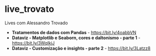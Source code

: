 # live_trovato

Lives com Alessandro Trovado

* **Tratamentos de dados com Pandas** - https://bit.ly/4oabbVN
* **Dataviz - Matplotlib e Seaborn, cores e daltonismo - parte 1** - https://bit.ly/3WqIkjJ
* **Dataviz - Customização e insights - parte 2** - https://bit.ly/3Latzz8
